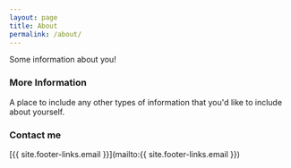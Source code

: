 ```yaml
---
layout: page
title: About
permalink: /about/
---
```


Some information about you!

### More Information

A place to include any other types of information that you'd like to include about yourself. 

### Contact me

[{{ site.footer-links.email }}](mailto:{{ site.footer-links.email }})

